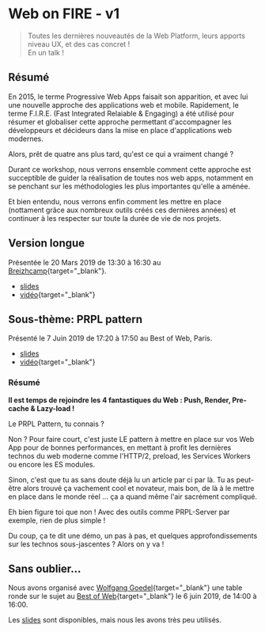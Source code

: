 # Web on FIRE - v1

> Toutes les dernières nouveautés de la Web Platform, leurs apports niveau UX, et des cas concret !\
> En un talk !

## Résumé

En 2015, le terme Progressive Web Apps faisait son apparition, et avec lui une nouvelle approche des applications web et mobile. Rapidement, le terme F.I.R.E. (Fast Integrated Relaiable & Engaging) a été utilisé pour résumer et globaliser cette approche permettant d'accompagner les développeurs et décideurs dans la mise en place d'applications web modernes.

Alors, prêt de quatre ans plus tard, qu'est ce qui a vraiment changé ?

Durant ce workshop, nous verrons ensemble comment cette approche est succeptible de guider la réalisation de toutes nos web apps, notamment en se penchant sur les méthodologies les plus importantes qu'elle a aménée.

Et bien entendu, nous verrons enfin comment les mettre en place (nottament grâce aux nombreux outils créés ces dernières années) et continuer à les respecter sur toute la durée de vie de nos projets.

## Version longue

Présentée le 20 Mars 2019 de 13:30 à 16:30 au [Breizhcamp](https://2019.breizhcamp.org/conference/programme/){target="\_blank"}.

- <a href="/slides/wof/s1/breizhcamp-2019.html" target="_blank">slides</a>
- [vidéo](https://youtu.be/OQ-dr-7pLaA){target="\_blank"}

## Sous-thème: PRPL pattern

Présenté le 7 Juin 2019 de 17:20 à 17:50 au Best of Web, Paris.

- <a href="/slides/wof/s1/BoW-PRPL-2019.html" target="_blank">slides</a>
- [vidéo](https://youtu.be/YSn8r0BDKTY){target="\_blank"}

### Résumé

**Il est temps de rejoindre les 4 fantastiques du Web : Push, Render, Pre-cache & Lazy-load !**

Le PRPL Pattern, tu connais ?

Non ? Pour faire court, c'est juste LE pattern à mettre en place sur vos Web App pour de bonnes performances, en mettant à profit les dernières technos du web moderne comme l'HTTP/2, preload, les Services Workers ou encore les ES modules.

Sinon, c'est que tu as sans doute déjà lu un article par ci par là. Tu as peut-être alors trouvé ça vachement cool et novateur, mais bon, de là à le mettre en place dans le monde réel … ça a quand même l'air sacrément compliqué.

Eh bien figure toi que non ! Avec des outils comme PRPL-Server par exemple, rien de plus simple !

Du coup, ça te dit une démo, un pas à pas, et quelques approfondissements sur les technos sous-jascentes ? Alors on y va !

## Sans oublier...

Nous avons organisé avec [Wolfgang Goedel](https://twitter.com/wgoedel){target="\_blank"} une table ronde sur le sujet au [Best of Web](https://www.bestofweb.paris/2019/){target="\_blank"} le 6 juin 2019, de 14:00 à 16:00.

Les <a href="/slides/wof/s1/BoW-workshop-2019.html" target="_blank">slides</a> sont disponibles, mais nous les avons très peu utilisés.
